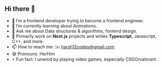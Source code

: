 ## Hi there 👋

<!--
**harshwasthere/harshwasthere** is a ✨ _special_ ✨ repository because its `README.md` (this file) appears on your GitHub profile.

Here are some ideas to get you started:

- 🔭 I’m currently working on ...
- 🌱 I’m currently learning ...
- 👯 I’m looking to collaborate on ...
- 🤔 I’m looking for help with ...
- 💬 Ask me about ...
- 📫 How to reach me: ...
- 😄 Pronouns: ...
- ⚡ Fun fact: ...
-->

- 🌳 I’m a frontend developer trying to become a frontend engineer.
- 🌱 I’m currently learning about Animations.
- 💬 Ask me about Data structures & algorithms, fontend design.
- 👾 Primarily work on **Next.js** projects and writes **Typescript**, Javascript, C++, and more.
- 📫 How to reach me: ✉️ harsh12codes@gmail.com
- 😄 Pronouns: He/Him
- ⚡ Fun fact: I unwind by playing video games, especially CSGO/valorant.

<!--[Metrics](https://gist.githubusercontent.com/harshwasthere/3e153d0295a3f10c924e657735f8eb9a/raw/github-metrics.svg) -->
